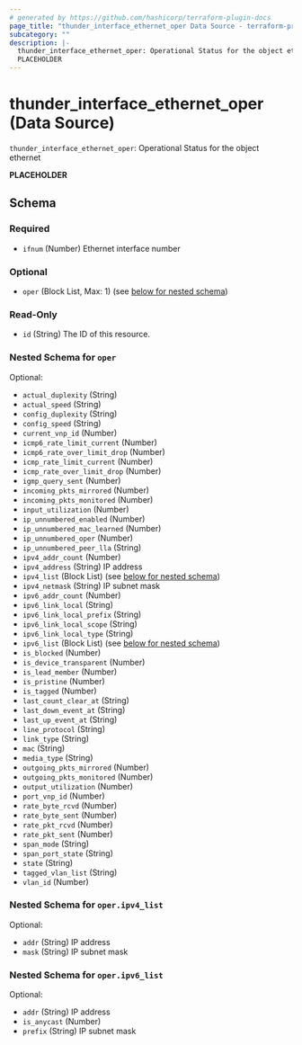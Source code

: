```yaml
---
# generated by https://github.com/hashicorp/terraform-plugin-docs
page_title: "thunder_interface_ethernet_oper Data Source - terraform-provider-thunder"
subcategory: ""
description: |-
  thunder_interface_ethernet_oper: Operational Status for the object ethernet
  PLACEHOLDER
---
```


# thunder_interface_ethernet_oper (Data Source)

`thunder_interface_ethernet_oper`: Operational Status for the object ethernet

__PLACEHOLDER__



<!-- schema generated by tfplugindocs -->
## Schema

### Required

- `ifnum` (Number) Ethernet interface number

### Optional

- `oper` (Block List, Max: 1) (see [below for nested schema](#nestedblock--oper))

### Read-Only

- `id` (String) The ID of this resource.

<a id="nestedblock--oper"></a>
### Nested Schema for `oper`

Optional:

- `actual_duplexity` (String)
- `actual_speed` (String)
- `config_duplexity` (String)
- `config_speed` (String)
- `current_vnp_id` (Number)
- `icmp6_rate_limit_current` (Number)
- `icmp6_rate_over_limit_drop` (Number)
- `icmp_rate_limit_current` (Number)
- `icmp_rate_over_limit_drop` (Number)
- `igmp_query_sent` (Number)
- `incoming_pkts_mirrored` (Number)
- `incoming_pkts_monitored` (Number)
- `input_utilization` (Number)
- `ip_unnumbered_enabled` (Number)
- `ip_unnumbered_mac_learned` (Number)
- `ip_unnumbered_oper` (Number)
- `ip_unnumbered_peer_lla` (String)
- `ipv4_addr_count` (Number)
- `ipv4_address` (String) IP address
- `ipv4_list` (Block List) (see [below for nested schema](#nestedblock--oper--ipv4_list))
- `ipv4_netmask` (String) IP subnet mask
- `ipv6_addr_count` (Number)
- `ipv6_link_local` (String)
- `ipv6_link_local_prefix` (String)
- `ipv6_link_local_scope` (String)
- `ipv6_link_local_type` (String)
- `ipv6_list` (Block List) (see [below for nested schema](#nestedblock--oper--ipv6_list))
- `is_blocked` (Number)
- `is_device_transparent` (Number)
- `is_lead_member` (Number)
- `is_pristine` (Number)
- `is_tagged` (Number)
- `last_count_clear_at` (String)
- `last_down_event_at` (String)
- `last_up_event_at` (String)
- `line_protocol` (String)
- `link_type` (String)
- `mac` (String)
- `media_type` (String)
- `outgoing_pkts_mirrored` (Number)
- `outgoing_pkts_monitored` (Number)
- `output_utilization` (Number)
- `port_vnp_id` (Number)
- `rate_byte_rcvd` (Number)
- `rate_byte_sent` (Number)
- `rate_pkt_rcvd` (Number)
- `rate_pkt_sent` (Number)
- `span_mode` (String)
- `span_port_state` (String)
- `state` (String)
- `tagged_vlan_list` (String)
- `vlan_id` (Number)

<a id="nestedblock--oper--ipv4_list"></a>
### Nested Schema for `oper.ipv4_list`

Optional:

- `addr` (String) IP address
- `mask` (String) IP subnet mask


<a id="nestedblock--oper--ipv6_list"></a>
### Nested Schema for `oper.ipv6_list`

Optional:

- `addr` (String) IP address
- `is_anycast` (Number)
- `prefix` (String) IP subnet mask


